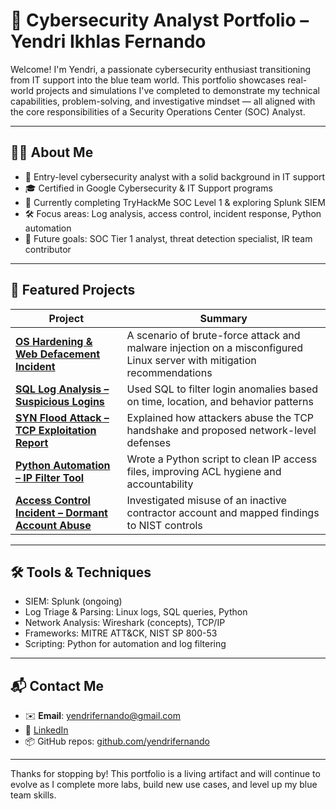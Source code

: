 # 🔐 Cybersecurity Analyst Portfolio – Yendri Ikhlas Fernando

Welcome! I'm Yendri, a passionate cybersecurity enthusiast transitioning from IT support into the blue team world. This portfolio showcases real-world projects and simulations I've completed to demonstrate my technical capabilities, problem-solving, and investigative mindset — all aligned with the core responsibilities of a Security Operations Center (SOC) Analyst.

---

## 👨‍💻 About Me

- 💼 Entry-level cybersecurity analyst with a solid background in IT support
- 🎓 Certified in Google Cybersecurity & IT Support programs
- 📌 Currently completing TryHackMe SOC Level 1 & exploring Splunk SIEM
- 🛠️ Focus areas: Log analysis, access control, incident response, Python automation
- 🔭 Future goals: SOC Tier 1 analyst, threat detection specialist, IR team contributor

---

## 📁 Featured Projects

| Project | Summary |
|--------|---------|
| **[OS Hardening & Web Defacement Incident](./01-os-hardening-incident/)** | A scenario of brute-force attack and malware injection on a misconfigured Linux server with mitigation recommendations |
| **[SQL Log Analysis – Suspicious Logins](./02-sql-log-analysis/)** | Used SQL to filter login anomalies based on time, location, and behavior patterns |
| **[SYN Flood Attack – TCP Exploitation Report](./03-syn-flood-analysis/)** | Explained how attackers abuse the TCP handshake and proposed network-level defenses |
| **[Python Automation – IP Filter Tool](./04-python-ip-filter/)** | Wrote a Python script to clean IP access files, improving ACL hygiene and accountability |
| **[Access Control Incident – Dormant Account Abuse](./05-access-control-review/)** | Investigated misuse of an inactive contractor account and mapped findings to NIST controls |

---

## 🛠️ Tools & Techniques
- SIEM: Splunk (ongoing)
- Log Triage & Parsing: Linux logs, SQL queries, Python
- Network Analysis: Wireshark (concepts), TCP/IP
- Frameworks: MITRE ATT&CK, NIST SP 800-53
- Scripting: Python for automation and log filtering

---

## 📬 Contact Me

- ✉️ **Email**: yendrifernando@gmail.com  
- 💼 [LinkedIn](https://www.linkedin.com/in/yendrifernando)  
- 📦 GitHub repos: [github.com/yendrifernando](https://github.com/yendrifernando)

---

Thanks for stopping by! This portfolio is a living artifact and will continue to evolve as I complete more labs, build new use cases, and level up my blue team skills.
